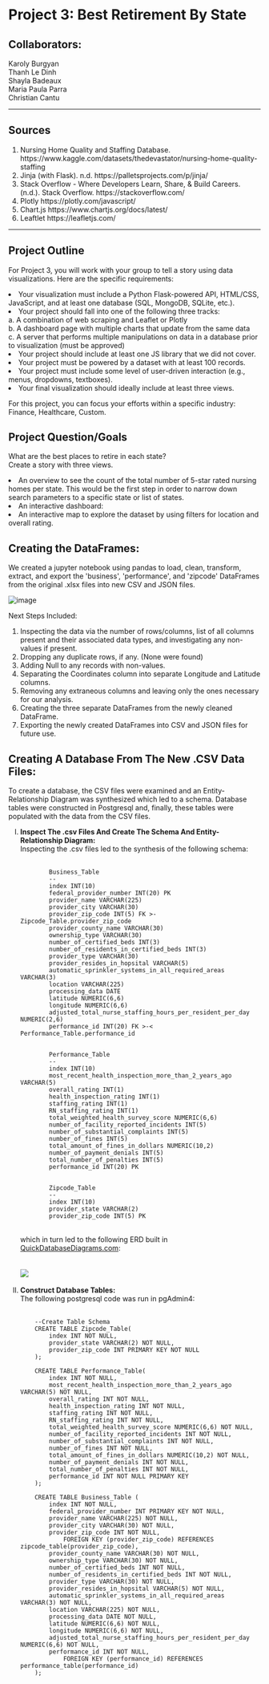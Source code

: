 # Project 3: Best Retirement By State

## Collaborators:<br>
Karoly Burgyan<br>
Thanh Le Dinh<br>
Shayla Badeaux<br>
Maria Paula Parra<br>
Christian Cantu<br>

---
## Sources 
<ol>
    <li>Nursing Home Quality and Staffing Database. https://www.kaggle.com/datasets/thedevastator/nursing-home-quality-staffing</li>
    <li>Jinja (with Flask). n.d. https://palletsprojects.com/p/jinja/</li>
    <li>Stack Overflow - Where Developers Learn, Share, & Build Careers. (n.d.). Stack Overflow. https://stackoverflow.com/</li>
    <li>Plotly https://plotly.com/javascript/</li>
    <li>Chart.js https://www.chartjs.org/docs/latest/</li>
    <li>Leaftlet https://leafletjs.com/</li>
</ol>

---
## Project Outline
For Project 3, you will work with your group to tell a story using data visualizations. Here are the specific requirements:
<li>
    Your visualization must include a Python Flask-powered API, HTML/CSS, JavaScript, and at least one database (SQL, MongoDB, SQLite, etc.).<br>
<li>
    Your project should fall into one of the following three tracks:
</li>
 a. A combination of web scraping and Leaflet or Plotly<br>
 b. A dashboard page with multiple charts that update from the same data<br>
 c. A server that performs multiple manipulations on data in a database prior to visualization (must be approved)<br>
<li>
    Your project should include at least one JS library that we did not cover.
</li>
<li>
    Your project must be powered by a dataset with at least 100 records.
</li>
<li>
    Your project must include some level of user-driven interaction (e.g., menus, dropdowns, textboxes).
</li>
<li>
    Your final visualization should ideally include at least three views.
</li>

For this project, you can focus your efforts within a specific industry: Finance, Healthcare, Custom.<br>

## Project Question/Goals
What are the best places to retire in each state?<br>
Create a story with three views.<br>
<li>
    An overview to see the count of the total number of 5-star rated nursing homes per state. This would be the first step in order to narrow down search parameters to a specific state or list of states.
</li>
<li>
    An interactive dashboard:
</li>
<li>
    An interactive map to explore the dataset by using filters for location and overall rating.
</li>


## Creating the DataFrames:
We created a jupyter notebook using pandas to load, clean, transform, extract, and export the 'business', 'performance',  and 'zipcode' DataFrames from the original .xlsx files into new CSV and JSON files.<br>
  
![image](https://github.com/cburgyan/BestRetirementByState/assets/134640833/2ec99bb6-3c41-473f-af62-6fcc2c848954)


Next Steps Included:<br> 
1. Inspecting the data via the number of rows/columns, list of all columns present and their associated data types, and investigating any non-values if present.
2. Dropping any duplicate rows, if any. (None were found)
3. Adding Null to any records with non-values.<br> 
4. Separating the Coordinates column into separate Longitude and Latitude columns.<br> 
5. Removing any extraneous columns and leaving only the ones necessary for our analysis.<br> 
6. Creating the three separate DataFrames from the newly cleaned DataFrame.<br> 
7. Exporting the newly created DataFrames into CSV and JSON files for future use.<br> 

## Creating A Database From The New .CSV Data Files:

To create a database, the CSV files were examined and an Entity-Relationship Diagram was synthesized which led to a schema. Database tables were constructed in Postgresql and, finally, these tables were populated with the data from the CSV files.
<ol style='list-style-type: upper-roman;'>
    <li>
        <strong>Inspect The .csv Files And Create The Schema And Entity-Relationship Diagram:</strong><br>
        Inspecting the .csv files led to the synthesis of the following schema:<br><br> 
        
            Business_Table
            --
            index INT(10)
            federal_provider_number INT(20) PK 
            provider_name VARCHAR(225)
            provider_city VARCHAR(30)
            provider_zip_code INT(5) FK >- Zipcode_Table.provider_zip_code
            provider_county_name VARCHAR(30)
            ownership_type VARCHAR(30)
            number_of_certified_beds INT(3)
            number_of_residents_in_certified_beds INT(3)
            provider_type VARCHAR(30)
            provider_resides_in_hopsital VARCHAR(5)
            automatic_sprinkler_systems_in_all_required_areas VARCHAR(3)
            location VARCHAR(225)
            processing_data DATE
            latitude NUMERIC(6,6)
            longitude NUMERIC(6,6)
            adjusted_total_nurse_staffing_hours_per_resident_per_day NUMERIC(2,6)
            performance_id INT(20) FK >-< Performance_Table.performance_id

            
            Performance_Table
            --
            index INT(10)
            most_recent_health_inspection_more_than_2_years_ago VARCHAR(5)
            overall_rating INT(1)
            health_inspection_rating INT(1)
            staffing_rating INT(1)
            RN_staffing_rating INT(1)
            total_weighted_health_survey_score NUMERIC(6,6)
            number_of_facility_reported_incidents INT(5)
            number_of_substantial_complaints INT(5)
            number_of_fines INT(5)
            total_amount_of_fines_in_dollars NUMERIC(10,2)
            number_of_payment_denials INT(5)
            total_number_of_penalties INT(5)
            performance_id INT(20) PK

                                
            Zipcode_Table
            --
            index INT(10)
            provider_state VARCHAR(2)
            provider_zip_code INT(5) PK
            
<br>
        which in turn led to the following ERD built in <a href="https://www.quickdatabasediagrams.com/">QuickDatabaseDiagrams.com</a>:
        <br>
        <br>
        <br>
        <img src="./SQL_documents/QuickDBD-BestRetirement.png" />
    </li>
    <br>
    <li>
        <strong>Construct Database Tables:</strong><br>
        The following postgresql code was run in pgAdmin4:<br><br>

        --Create Table Schema
        CREATE TABLE Zipcode_Table(
        	index INT NOT NULL,
        	provider_state VARCHAR(2) NOT NULL,
        	provider_zip_code INT PRIMARY KEY NOT NULL
        );
        
        CREATE TABLE Performance_Table(
        	index INT NOT NULL,
        	most_recent_health_inspection_more_than_2_years_ago VARCHAR(5) NOT NULL,
        	overall_rating INT NOT NULL,
        	health_inspection_rating INT NOT NULL,
        	staffing_rating INT NOT NULL,
        	RN_staffing_rating INT NOT NULL,
        	total_weighted_health_survey_score NUMERIC(6,6) NOT NULL,
        	number_of_facility_reported_incidents INT NOT NULL,
        	number_of_substantial_complaints INT NOT NULL,
        	number_of_fines INT NOT NULL,
        	total_amount_of_fines_in_dollars NUMERIC(10,2) NOT NULL,
        	number_of_payment_denials INT NOT NULL,
        	total_number_of_penalties INT NOT NULL,
        	performance_id INT NOT NULL PRIMARY KEY
        );
                          
        CREATE TABLE Business_Table (
        	index INT NOT NULL,
        	federal_provider_number INT PRIMARY KEY NOT NULL, 
        	provider_name VARCHAR(225) NOT NULL,
        	provider_city VARCHAR(30) NOT NULL,
        	provider_zip_code INT NOT NULL,
        		FOREIGN KEY (provider_zip_code) REFERENCES zipcode_table(provider_zip_code),
        	provider_county_name VARCHAR(30) NOT NULL,
        	ownership_type VARCHAR(30) NOT NULL,
        	number_of_certified_beds INT NOT NULL,
        	number_of_residents_in_certified_beds INT NOT NULL,
        	provider_type VARCHAR(30) NOT NULL,
        	provider_resides_in_hopsital VARCHAR(5) NOT NULL,
        	automatic_sprinkler_systems_in_all_required_areas VARCHAR(3) NOT NULL,
        	location VARCHAR(225) NOT NULL,
        	processing_data DATE NOT NULL,
        	latitude NUMERIC(6,6) NOT NULL,
        	longitude NUMERIC(6,6) NOT NULL,
        	adjusted_total_nurse_staffing_hours_per_resident_per_day NUMERIC(6,6) NOT NULL,
        	performance_id INT NOT NULL,
        		FOREIGN KEY (performance_id) REFERENCES performance_table(performance_id)
        );
<br>            
    </li>




        
                
